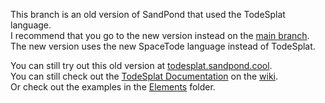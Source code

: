 This branch is an old version of SandPond that used the TodeSplat language.<br>
I recommend that you go to the new version instead on the [main branch](https://github.com/l2wilson94/SandPond/tree/main). The new version uses the new SpaceTode language instead of TodeSplat.<br>

You can still try out this old version at [todesplat.sandpond.cool](https://todesplat.sandpond.cool).<br>
You can still check out the [TodeSplat Documentation](https://github.com/l2wilson94/SandPond/wiki/TodeSplat-Documentation) on the [wiki](https://github.com/l2wilson94/SandPond/wiki/).<br>
Or check out the examples in the [Elements](https://github.com/l2wilson94/SandPond/tree/todesplat/Elements) folder.
